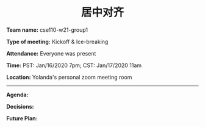 <h1 style="text-align:center">居中对齐 </h1>

**Team name:**       cse110-w21-group1

**Type of meeting:** Kickoff & Ice-breaking

**Attendance:**      Everyone was present

**Time:**            PST: Jan/16/2020 7pm; CST: Jan/17/2020 11am

**Location:**        Yolanda's personal zoom meeting room

- - -

**Agenda:**          

**Decisions:**       

**Future Plan:**     
